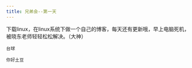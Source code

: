 ```yaml
---
title: 兄弟会--第一天
---
```






下载linux，在linux系统下做一个自己的博客，每天还有更新哦，早上电脑死机，被晓东老师轻轻松松解决。（大神）



 

```
台球
```

```
你好土豆
```

